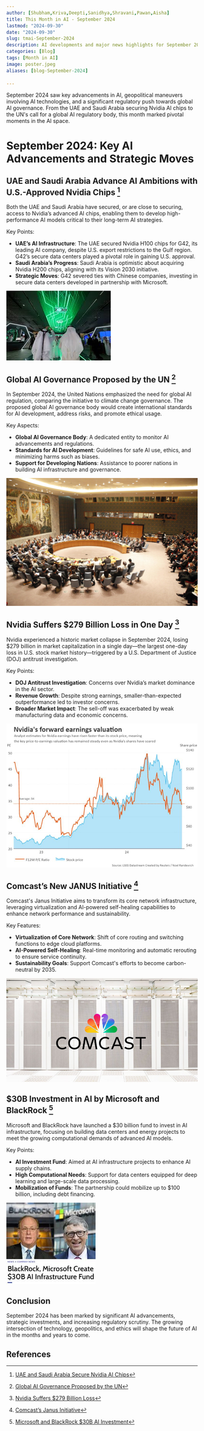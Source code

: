 ```yaml
---
author: [Shubham,Kriva,Deepti,Sanidhya,Shravani,Pawan,Aisha]
title: This Month in AI - September 2024
lastmod: "2024-09-30"
date: "2024-09-30"
slug: tmai-September-2024
description: AI developments and major news highlights for September 2024.
categories: [Blog]
tags: [Month in AI]
image: poster.jpeg
aliases: [blog-September-2024]

---
```



September 2024 saw key advancements in AI, geopolitical maneuvers involving AI technologies, and a significant regulatory push towards global AI governance. From the UAE and Saudi Arabia securing Nvidia AI chips to the UN's call for a global AI regulatory body, this month marked pivotal moments in the AI space.

# September 2024: Key AI Advancements and Strategic Moves

## UAE and Saudi Arabia Advance AI Ambitions with U.S.-Approved Nvidia Chips [^1]
Both the UAE and Saudi Arabia have secured, or are close to securing, access to Nvidia’s advanced AI chips, enabling them to develop high-performance AI models critical to their long-term AI strategies.

Key Points:
- **UAE’s AI Infrastructure**: The UAE secured Nvidia H100 chips for G42, its leading AI company, despite U.S. export restrictions to the Gulf region. G42’s secure data centers played a pivotal role in gaining U.S. approval.
- **Saudi Arabia’s Progress**: Saudi Arabia is optimistic about acquiring Nvidia H200 chips, aligning with its Vision 2030 initiative.
- **Strategic Moves**: G42 severed ties with Chinese companies, investing in secure data centers developed in partnership with Microsoft.

![UAE Nvidia Chips](uae_saudi_nvidia.png)

## Global AI Governance Proposed by the UN [^2]
In September 2024, the United Nations emphasized the need for global AI regulation, comparing the initiative to climate change governance. The proposed global AI governance body would create international standards for AI development, address risks, and promote ethical usage.

Key Aspects:
- **Global AI Governance Body**: A dedicated entity to monitor AI advancements and regulations.
- **Standards for AI Development**: Guidelines for safe AI use, ethics, and minimizing harms such as biases.
- **Support for Developing Nations**: Assistance to poorer nations in building AI infrastructure and governance.

![UN AI Governance](un_ai_governance.jpg)

## Nvidia Suffers $279 Billion Loss in One Day [^3]
Nvidia experienced a historic market collapse in September 2024, losing $279 billion in market capitalization in a single day—the largest one-day loss in U.S. stock market history—triggered by a U.S. Department of Justice (DOJ) antitrust investigation.

Key Points:
- **DOJ Antitrust Investigation**: Concerns over Nvidia’s market dominance in the AI sector.
- **Revenue Growth**: Despite strong earnings, smaller-than-expected outperformance led to investor concerns.
- **Broader Market Impact**: The sell-off was exacerbated by weak manufacturing data and economic concerns.

![Nvidia Loss](nvidia_loss.png)

## Comcast’s New JANUS Initiative [^4]
Comcast's Janus Initiative aims to transform its core network infrastructure, leveraging virtualization and AI-powered self-healing capabilities to enhance network performance and sustainability.

Key Features:
- **Virtualization of Core Network**: Shift of core routing and switching functions to edge cloud platforms.
- **AI-Powered Self-Healing**: Real-time monitoring and automatic rerouting to ensure service continuity.
- **Sustainability Goals**: Support Comcast's efforts to become carbon-neutral by 2035.

![Comcast Janus](comcast_janus.jpg)

## $30B Investment in AI by Microsoft and BlackRock [^5]
Microsoft and BlackRock have launched a $30 billion fund to invest in AI infrastructure, focusing on building data centers and energy projects to meet the growing computational demands of advanced AI models.

Key Points:
- **AI Investment Fund**: Aimed at AI infrastructure projects to enhance AI supply chains.
- **High Computational Needs**: Support for data centers equipped for deep learning and large-scale data processing.
- **Mobilization of Funds**: The partnership could mobilize up to $100 billion, including debt financing.

![Microsoft BlackRock](microsoft_blackrock.png)

## Conclusion
September 2024 has been marked by significant AI advancements, strategic investments, and increasing regulatory scrutiny. The growing intersection of technology, geopolitics, and ethics will shape the future of AI in the months and years to come.

## References
[^1]: [UAE and Saudi Arabia Secure Nvidia AI Chips](https://theaitrack.com/uae-and-saudi-arabia-get-nvidia-ai-chips/)

[^2]: [Global AI Governance Proposed by the UN](https://www.ansi.org/standards-news/all-news/2024/09/9-23-24-un-releases-proposed-framework-for-global-ai-governance)

[^3]: [Nvidia Suffers $279 Billion Loss](https://www.business-standard.com/companies/news/nvidia-suffers-279-billion-loss-in-one-day-due-to-these-factors-explained-124090400728_1.html)

[^4]: [Comcast’s Janus Initiative](https://www.thefastmode.com/technology-solutions/37393-comcast-transforms-internet-experiences-with-janus-initiative-to-virtualize-core-network)

[^5]: [Microsoft and BlackRock $30B AI Investment](https://theaitrack.com/ai-news-september-2024-in-depth-and-concise-duplicate/)
